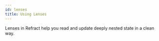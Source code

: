 ```yaml
---
id: lenses
title: Using Lenses
---
```


Lenses in Refract help you read and update deeply nested state in a clean way.
